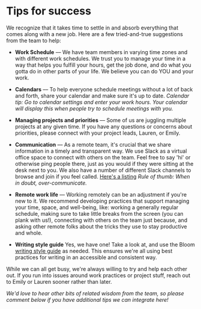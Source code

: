 # Tips for success #
We recognize that it takes time to settle in and absorb everything that comes along with a new job. Here are a few tried-and-true suggestions from the team to help:  

-  **Work Schedule** –– We have team members in varying time zones and with different work schedules. We trust you to manage your time in a way that helps you fulfill your hours, get the job done, and do what you gotta do in other parts of your life. We believe you can do YOU and your work. 

-  **Calendars** –– To help everyone schedule meetings without a lot of back and forth, share your calendar and make sure it's up to date. *Calendar tip: Go to calendar settings and enter your work hours. Your calendar will display this when people try to schedule meetings with you.*

-  **Managing projects and priorities** –– Some of us are juggling multiple projects at any given time. If you have any questions or concerns about priorities, please connect with your project leads, Lauren, or Emily. 

- **Communication** –– As a remote team, it's crucial that we share information in a timely and transparent way. We use Slack as a virtual office space to connect with others on the team. Feel free to say 'hi' or otherwise ping people there, just as you would if they were sitting at the desk next to you. We also have a number of different Slack channels to browse and join if you feel called. [Here's a listing](https://app.slack.com/client/TEMAF4B7E/browse-channels/thread/CELT2MY7K-1607119869.001500) *Rule of thumb: When in doubt, over-communicate.*  

-  **Remote work life** –– Working remotely can be an adjustment if you're new to it. We recommend developing practices that support managing your time, space, and well-being, like: working a generally regular schedule, making sure to take little breaks from the screen (you can plank with us!), connecting with others on the team just because, and asking other remote folks about the tricks they use to stay productive and whole. 

-  **Writing style guide** Yes, we have one! Take a look at, and use the Bloom [writing style guide](https://docs.google.com/document/d/1U1YSRuu0traltiKHJ1drc8xT4EWeZfqjX_KSN2RK0Pc/edit#heading=h.g5pyyoerqoo3) as needed. This ensures we're all using best practices for writing in an accessible and consistent way.

While we can all get busy, we're always willing to try and help each other out. If you run into issues around work practices or project stuff, reach out to Emily or Lauren sooner rather than later.

*We'd love to hear other bits of related wisdom from the team, so please comment below if you have additional tips we can integrate here!* 
